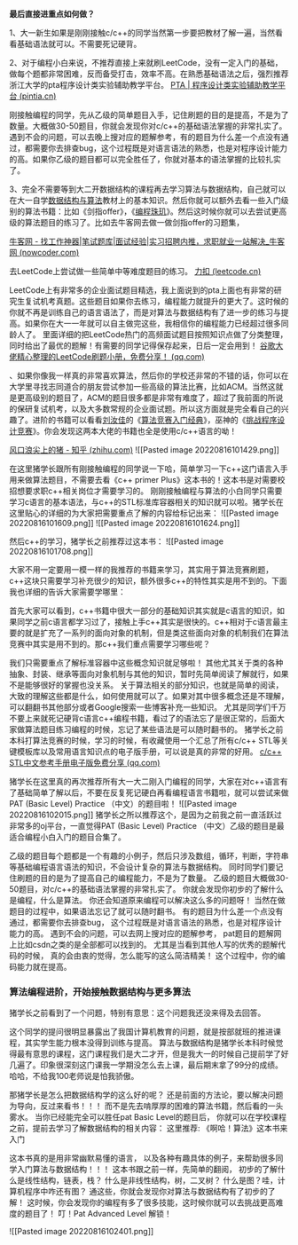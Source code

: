 **最后直接进重点如何做？**

1、大一新生如果是刚刚接触c/c++的同学当然第一步要把教材了解一遍，当然看看基础语法就可以。不需要死记硬背。

2、对于编程小白来说，不推荐直接上来就刷LeetCode，没有一定入门的基础，做每个题都非常困难，反而备受打击，效率不高。在熟悉基础语法之后，强烈推荐浙江大学的pta程序设计类实验辅助教学平台。
[PTA | 程序设计类实验辅助教学平台 (pintia.cn)](https://pintia.cn/problem-sets/dashboard)

刚接触编程的同学，先从乙级的简单题目入手，记住刷题的目的是提高，不是为了数量。大概做30-50题目，你就会发现你对c/c++的基础语法掌握的非常扎实了。遇到不会的问题，可以去晚上搜对应的题解参考，有的题目为什么差一个点没有通过，都需要你去排查bug，这个过程既是对语言语法的熟悉，也是对程序设计能力的高。如果你乙级的题目都可以完全胜任了，你就对基本的语法掌握的比较扎实了。

  
3、完全不需要等到大二开数据结构的课程再去学习算法与数据结构，自己就可以在大一自学[数据结构与算法](https://www.zhihu.com/search?q=%E6%95%B0%E6%8D%AE%E7%BB%93%E6%9E%84%E4%B8%8E%E7%AE%97%E6%B3%95&search_source=Entity&hybrid_search_source=Entity&hybrid_search_extra=%7B%22sourceType%22%3A%22answer%22%2C%22sourceId%22%3A1114950351%7D)教材上的基本知识。然后你就可以额外去看一些入门级别的算法书籍：比如《剑指offer》，《[编程珠玑](https://www.zhihu.com/search?q=%E7%BC%96%E7%A8%8B%E7%8F%A0%E7%8E%91&search_source=Entity&hybrid_search_source=Entity&hybrid_search_extra=%7B%22sourceType%22%3A%22answer%22%2C%22sourceId%22%3A1114950351%7D)》。然后这时候你就可以去尝试更高级的算法题目的练习了。比如去牛客网去做一做剑指offer的习题集，

 [牛客网 - 找工作神器|笔试题库|面试经验|实习招聘内推，求职就业一站解决_牛客网 (nowcoder.com)](https://www.nowcoder.com/exam/oj/ta?page=1&tpId=13&type=13) 
  
去LeetCode上尝试做一些简单中等难度题目的练习。
[力扣 (leetcode.cn)](https://leetcode.cn/problemset/top/)

LeetCode上有非常多的企业面试题目精选，我上面说到的pta上面也有非常的研究生复试机考真题。这些题目如果你去练习，编程能力就提升的更大了。这时候的你就不再是训练自己的语言语法了，而是对算法与数据结构有了进一步的练习与提高。如果你在大一一年就可以自主做完这些，我相信你的编程能力已经超过很多同龄人了。
里面详细的把LeetCode热门的高频面试题目按照知识点做了分类整理，同时给出了最优的题解！有需要的同学记得保存起来，日后一定会用到！
[谷歌大佬精心整理的LeetCode刷题小册，免费分享！ (qq.com)](https://mp.weixin.qq.com/s/dT5KZe_szW9HxAMpmKC0-w)

、如果你像我一样真的非常喜欢算法，然后你的学校还非常的不错的话，你可以在大学里寻找志同道合的朋友尝试参加一些高级的算法比赛，比如ACM。当然这就是更高级别的题目了，ACM的题目很多都是非常有难度了，超过了我前面的所说的保研复试机考，以及大多数常规的企业面试题。所以这方面就是完全看自己的兴趣了。进阶的书籍可以看看[刘汝佳](https://www.zhihu.com/search?q=%E5%88%98%E6%B1%9D%E4%BD%B3&search_source=Entity&hybrid_search_source=Entity&hybrid_search_extra=%7B%22sourceType%22%3A%22answer%22%2C%22sourceId%22%3A1114950351%7D)的《[算法竞赛入门经典](https://www.zhihu.com/search?q=%E7%AE%97%E6%B3%95%E7%AB%9E%E8%B5%9B%E5%85%A5%E9%97%A8%E7%BB%8F%E5%85%B8&search_source=Entity&hybrid_search_source=Entity&hybrid_search_extra=%7B%22sourceType%22%3A%22answer%22%2C%22sourceId%22%3A1114950351%7D)》，巫神的《[挑战程序设计竞赛](https://www.zhihu.com/search?q=%E6%8C%91%E6%88%98%E7%A8%8B%E5%BA%8F%E8%AE%BE%E8%AE%A1%E7%AB%9E%E8%B5%9B&search_source=Entity&hybrid_search_source=Entity&hybrid_search_extra=%7B%22sourceType%22%3A%22answer%22%2C%22sourceId%22%3A1114950351%7D)》。你会发现这两本大佬的书籍也全是使用c/c++语言的呦！



[风口浪尖上的猪 - 知乎 (zhihu.com)](https://www.zhihu.com/people/sciencez-54/answers)
  ![[Pasted image 20220816101429.png]]

在这里猪学长跟所有刚接触编程的同学说一下哈，简单学习一下c++这门语言入手用来做算法题目，不需要去看《c++ primer Plus》这本书的！这本书是对需要校招想要求职c++相关岗位才需要学习的。
刚刚接触编程与算法的小白同学只需要学习c语言的基本语法，与c++的STL标准库容器相关的知识就可以啦。猪学长在这里贴心的详细的为大家把需要重点了解的内容给标记出来：
![[Pasted image 20220816101609.png]]
![[Pasted image 20220816101624.png]]

然后c++的学习，猪学长之前推荐过这本书：
![[Pasted image 20220816101708.png]]


大家不用一定要用一模一样的我推荐的书籍来学习，其实用于算法竞赛刷题，c++这块只需要学习补充很少的知识，额外很多c++的特性其实是用不到的。下面我也详细的告诉大家需要学哪里：

首先大家可以看到，c++书籍中很大一部分的基础知识其实就是c语言的知识，如果同学之前c语言都学习过了，接触上手c++其实是很快的。c++相对于c语言最主要的就是扩充了一系列的面向对象的机制，但是类这些面向对象的机制我们在算法竞赛中其实是用不到的。那c++我们重点需要学习哪些呢？

我们只需要重点了解标准容器中这些概念知识就足够啦！
其他尤其关于类的各种抽象、封装、继承等面向对象机制与其他的知识，暂时先简单阅读了解就行，如果不是能够很好的掌握也没关系。
关于算法相关的部分知识，也就是简单的阅读，大致的理解这些都是什么，如何使用就可以了。如果对其中很多概念还是不理解，可以翻翻书其他部分或者Google搜索一些博客补充一些知识。
尤其是同学们千万不要上来就死记硬背c语言c++编程书籍，看过了的语法忘了是很正常的，后面大家做算法题目练习编程的时候，忘记了某些语法是可以随时翻书的。
猪学长之前本科打算法竞赛的时候，学习的时候，有收藏使用一个汇总了所有c/c++ STL等关键模板库以及常用语言知识点的电子版手册，可以说是真的非常的好用。
[c/c++ STL中文参考手册电子版免费分享 (qq.com)](https://mp.weixin.qq.com/s/nOieSohFnrzeH64SjHNNSw)

猪学长在这里真的再次推荐所有大一大二刚入门编程的同学，大家在对c++语言有了基础简单了解以后，不要在反复死记硬白再看编程语言书籍啦，就可以尝试来做PAT (Basic Level) Practice （中文）的题目啦！
![[Pasted image 20220816102015.png]]
猪学长之所以推荐这个，是因为之前我之前一直活跃过非常多的oj平台，一直觉得PAT (Basic Level) Practice （中文）乙级的题目是最适合编程小白入门的题目合集了。

乙级的题目每个题都是一个有趣的小例子，然后只涉及数组，循环，判断，字符串等基础编程语言语法的知识，不会设计复杂的算法与数据结构。
同时同学们要记住刷题的目的是为了提高自己的编程能力，不是为了数量。
乙级的题目大概做30-50题目，对c/c++的基础语法掌握的非常扎实了。
你就会发现你初步的了解什么是编程，什么是算法。
你还会知道原来编程可以解决这么多的问题呀！
当然在做题目的过程中，如果语法忘记了就可以随时翻书。
有的题目为什么差一个点没有通过，都需要你去排查bug，
这个过程既是对语言语法的熟悉，也是对程序设计能力的高。
遇到不会的问题，可以去网上搜对应的题解参考，
pat题目的题解网上比如csdn之类的是全部都可以找到的。
尤其是当看到其他人写的优秀的题解代码的时候，
真的会由衷的觉得，怎么能写的这么简洁精美！
这个过程中，你的编码能力就在提高。


### 算法编程进阶，开始接触数据结构与更多算法
猪学长之前看到了一个问题，特别有意思：这个问题我还没来得及去回答。


这个同学的提问很明显暴露出了我国计算机教育的问题，就是按部就班的推进课程，其实学生能力根本没得到训练与提高。
算法与数据结构是猪学长本科时候觉得最有意思的课程，这门课程我们是大二才开，但是我大一的时候自己提前学了好几遍了。印象很深刻这门课我一学期没怎么去上课，最后期末拿了99分的成绩。哈哈，不给我100老师说是怕我骄傲。

那猪学长是怎么把数据结构学的这么好的呢？
还是前面的方法论，要以解决问题为导向，反过来看书！！！
而不是先去啃厚厚的困难的算法书籍，然后看的一头雾水。
当你已经能完全可以胜任pat Basic Level的题目后，
你就可以在学校课程之前，提前去学习了解数据结构的相关内容：
这里推荐: 《啊哈！算法》这本书来入门


这本书真的是用非常幽默易懂的语言，
以及各种有趣具体的例子，来帮助很多同学入门算法与数据结构！！！
这本书跟之前一样，先简单的翻阅，
初步的了解什么是线性结构，链表，栈？
什么是非线性结构，树，二叉树？
什么是图？哇，计算机程序中咋还有图？
通这些，你就会发现你对算法与数据结构有了初步的了解！
这时候，你会发现你的编程有多了很多技能，这时候你就可以去挑战更高难度的题目了！
叮！Pat Advanced Level 解锁！


![[Pasted image 20220816102401.png]]